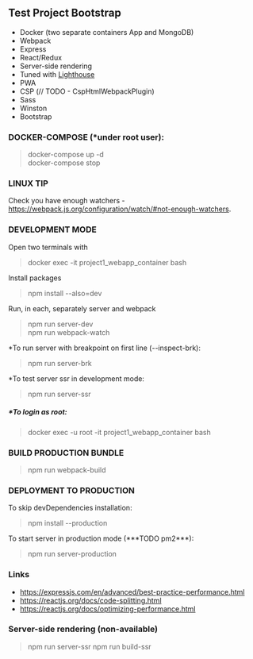 ## Test Project Bootstrap

- Docker (two separate containers App and MongoDB)
- Webpack
- Express
- React/Redux
- Server-side rendering
- Tuned with [Lighthouse](https://developers.google.com/web/tools/lighthouse)
- PWA
- CSP (// TODO - CspHtmlWebpackPlugin)
- Sass
- Winston
- Bootstrap

### DOCKER-COMPOSE (\*under root user):

> docker-compose up -d  
> docker-compose stop

### LINUX TIP

Check you have enough watchers - https://webpack.js.org/configuration/watch/#not-enough-watchers.

### DEVELOPMENT MODE

Open two terminals with

> docker exec -it project1_webapp_container bash

Install packages

> npm install --also=dev

Run, in each, separately server and webpack

> npm run server-dev  
> npm run webpack-watch

\*To run server with breakpoint on first line (--inspect-brk):

> npm run server-brk

\*To test server ssr in development mode:

> npm run server-ssr

##### \*To login as root:

> docker exec -u root -it project1_webapp_container bash

### BUILD PRODUCTION BUNDLE

> npm run webpack-build

### DEPLOYMENT TO PRODUCTION

To skip devDependencies installation:

> npm install --production

To start server in production mode (\*\*\*TODO pm2\*\*\*):

> npm run server-production

### Links

- https://expressjs.com/en/advanced/best-practice-performance.html
- https://reactjs.org/docs/code-splitting.html
- https://reactjs.org/docs/optimizing-performance.html

### Server-side rendering (non-available)

> npm run server-ssr
> npm run build-ssr
